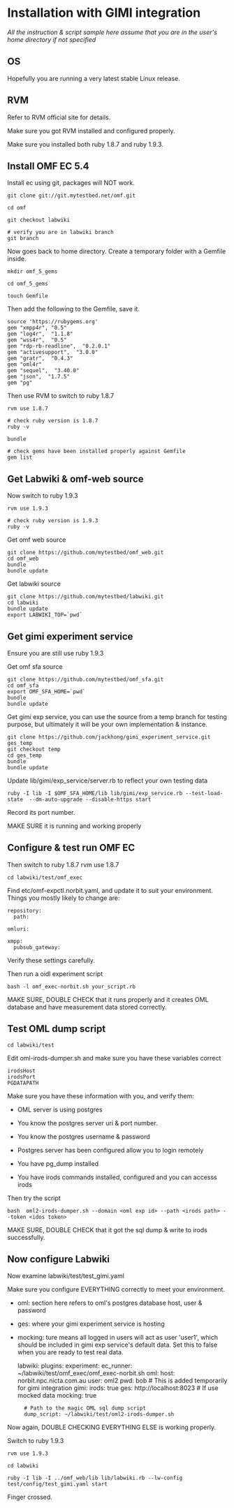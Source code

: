 # Installation with GIMI integration

_All the instruction & script sample here assume that you are in the user's home directory if not specified_

## OS

Hopefully you are running a very latest stable Linux release.

## RVM

Refer to RVM official site for details.

Make sure you got RVM installed and configured properly.

Make sure you installed both ruby 1.8.7 and ruby 1.9.3.

## Install OMF EC 5.4

Install ec using git, packages will NOT work.

    git clone git://git.mytestbed.net/omf.git

    cd omf

    git checkout labwiki

    # verify you are in labwiki branch
    git branch

Now goes back to home directory. Create a temporary folder with a Gemfile inside.

    mkdir omf_5_gems

    cd omf_5_gems

    touch Gemfile

Then add the following to the Gemfile, save it.

    source 'https://rubygems.org'
    gem "xmpp4r", "0.5"
    gem "log4r",  "1.1.8"
    gem "wss4r",  "0.5"
    gem "rdp-rb-readline",  "0.2.0.1"
    gem "activesupport",  "3.0.0"
    gem "gratr",  "0.4.3"
    gem "oml4r"
    gem "sequel",  "3.40.0"
    gem "json",  "1.7.5"
    gem "pg"

Then use RVM to switch to ruby 1.8.7

    rvm use 1.8.7

    # check ruby version is 1.8.7
    ruby -v

    bundle

    # check gems have been installed properly against Gemfile
    gem list

## Get Labwiki & omf-web source

Now switch to ruby 1.9.3

    rvm use 1.9.3

    # check ruby version is 1.9.3
    ruby -v

Get omf web source

    git clone https://github.com/mytestbed/omf_web.git
    cd omf_web
    bundle
    bundle update

Get labwiki source

    git clone https://github.com/mytestbed/labwiki.git
    cd labwiki
    bundle update
    export LABWIKI_TOP=`pwd`

## Get gimi experiment service

Ensure you are still use ruby 1.9.3

Get omf sfa source

    git clone https://github.com/mytestbed/omf_sfa.git
    cd omf_sfa
    export OMF_SFA_HOME=`pwd`
    bundle
    bundle update

Get gimi exp service, you can use the source from a temp branch for testing purpose, but ultimately it will be your own implementation & instance.

    git clone https://github.com/jackhong/gimi_experiment_service.git ges_temp
    git checkout temp
    cd ges_temp
    bundle
    bundle update

Update lib/gimi/exp_service/server.rb to reflect your own testing data

    ruby -I lib -I $OMF_SFA_HOME/lib lib/gimi/exp_service.rb --test-load-state  --dm-auto-upgrade --disable-https start

Record its port number.

MAKE SURE it is running and working properly

## Configure & test run OMF EC

Then switch to ruby 1.8.7
    rvm use 1.8.7

    cd labwiki/test/omf_exec

Find etc/omf-expctl.norbit.yaml, and update it to suit your environment. Things you mostly likely to change are:

    repository:
      path:

    omluri:

    xmpp:
      pubsub_gateway:

Verify these settings carefully.

Then run a oidl experiment script

    bash -l omf_exec-norbit.sh your_script.rb

MAKE SURE, DOUBLE CHECK that it runs properly and it creates OML database and have measurement data stored correctly.

## Test OML dump script

    cd labwiki/test

Edit oml-irods-dumper.sh and make sure you have these variables correct

    irodsHost
    irodsPort
    PGDATAPATH

Make sure you have these information with you, and verify them:

* OML server is using postgres

* You know the postgres server uri & port number.

* You know the postgres username & password

* Postgres server has been configured allow you to login remotely

* You have pg\_dump installed

* You have irods commands installed, configured and you can accesss irods


Then try the script

    bash  oml2-irods-dumper.sh --domain <oml exp id> --path <irods path> --token <idos token>

MAKE SURE, DOUBLE CHECK that it got the sql dump & write to irods successfully.

## Now configure Labwiki

Now examine labwiki/test/test\_gimi.yaml

Make sure you configure EVERYTHING correctly to meet your environment.

* oml: section here refers to oml's postgres database host, user & password
* ges: where your gimi experiment service is hosting
* mocking: ture means all logged in users will act as user 'user1', which should be included in gimi exp service's default data. Set this to false when you are ready to test real data.

    labwiki:
      plugins:
        experiment:
          ec_runner: ~/labwiki/test/omf_exec/omf_exec-norbit.sh
          oml:
            host: norbit.npc.nicta.com.au
            user: oml2
            pwd: bob
      # This is added temporarily for gimi integration
      gimi:
        irods: true
        ges: http://localhost:8023
        # If use mocked data
        mocking: true

        # Path to the magic OML sql dump script
        dump_script: ~/labwiki/test/oml2-irods-dumper.sh

Now again, DOUBLE CHECKING EVERYTHING ELSE is working properly.

Switch to ruby 1.9.3

    rvm use 1.9.3

    cd labwiki

    ruby -I lib -I ../omf_web/lib lib/labwiki.rb --lw-config test/config/test_gimi.yaml start

Finger crossed.


